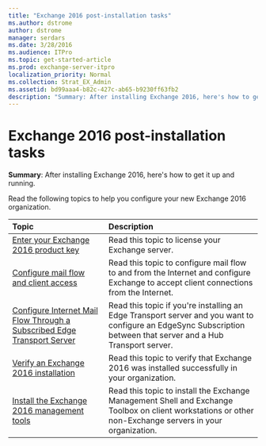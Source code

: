 ```yaml
---
title: "Exchange 2016 post-installation tasks"
ms.author: dstrome
author: dstrome
manager: serdars
ms.date: 3/28/2016
ms.audience: ITPro
ms.topic: get-started-article
ms.prod: exchange-server-itpro
localization_priority: Normal
ms.collection: Strat_EX_Admin
ms.assetid: bd99aaa4-b82c-427c-ab65-b9230ff63fb2
description: "Summary: After installing Exchange 2016, here's how to get it up and running."
---
```


# Exchange 2016 post-installation tasks

 **Summary**: After installing Exchange 2016, here's how to get it up and running.
  
Read the following topics to help you configure your new Exchange 2016 organization.
  
|**Topic**|**Description**|
|:-----|:-----|
|[Enter your Exchange 2016 product key](enter-product-key.md) <br/> |Read this topic to license your Exchange server.  <br/> |
|[Configure mail flow and client access](configure-mail-flow-and-client-access.md) <br/> |Read this topic to configure mail flow to and from the Internet and configure Exchange to accept client connections from the Internet.  <br/> |
|[Configure Internet Mail Flow Through a Subscribed Edge Transport Server](http://technet.microsoft.com/library/d12ea770-99ce-4ab4-a373-96f2554641fa.aspx) <br/> |Read this topic if you're installing an Edge Transport server and you want to configure an EdgeSync Subscription between that server and a Hub Transport server.  <br/> |
|[Verify an Exchange 2016 installation](verify-installation.md) <br/> |Read this topic to verify that Exchange 2016 was installed successfully in your organization.  <br/> |
|[Install the Exchange 2016 management tools](install-management-tools.md) <br/> |Read this topic to install the Exchange Management Shell and Exchange Toolbox on client workstations or other non-Exchange servers in your organization.  <br/> |
   

